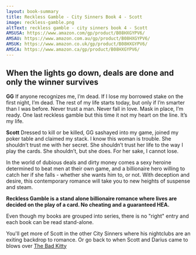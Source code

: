 ```yaml
---
layout: book-summary
title: Reckless Gamble - City Sinners Book 4 - Scott
image: reckless-gamble.png
altText: reckless gamble - city sinners book 4 - Scott
AMSUSA: https://www.amazon.com/gp/product/B08HXGYPV6/
AMSAU: https://www.amazon.com.au/gp/product/B08HXGYPV6/
AMSUK: https://www.amazon.co.uk/gp/product/B08HXGYPV6/
AMSCA: https://www.amazon.ca/gp/product/B08HXGYPV6/
---
```

## When the lights go down, deals are done and only the winner survives

**GG**
If anyone recognizes me, I’m dead.
If I lose my borrowed stake on the first night, I’m dead.
The rest of my life starts today, but only if I’m smarter than I was before. Never trust a man. Never fall in love.
Mask in place, I’m ready.
One last reckless gamble but this time it not my heart on the line. It’s my life.

**Scott**
Dressed to kill or be killed, GG sashayed into my game, joined my poker table and claimed my stack. I know this woman is trouble. She shouldn’t trust me with her secret. She shouldn’t trust her life to the way I play the cards.
She shouldn’t, but she does. For her sake, I cannot lose.


In the world of dubious deals and dirty money comes a sexy heroine determined to beat men at their own game, and a billionaire hero willing to catch her if she falls - whether she wants him to, or not.
With deception and desire, this contemporary romance will take you to new heights of suspense and steam.

**Reckless Gamble is a stand alone billionaire romance where lives are decided on the play of a card. No cheating and a guaranteed HEA.**

Even though my books are grouped into series, there is no "right" entry and each book can be read stand-alone. 

You'll get more of Scott in the other City Sinners where his nightclubs are an exiting backdrop to romance. 
Or  go back to when Scott and Darius came to blows over [The Bad Kitty](https://www.amazon.com/dp/B07N1XZM99/ "The Bad Kitty") 